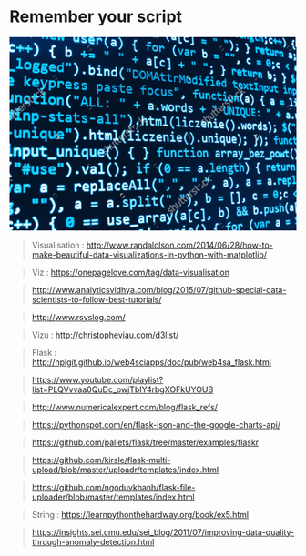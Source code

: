 # Remember your script

![MetaStore remote database](https://github.com/amoussoubaruch/My_scripts/blob/master/Img/script.png)


> Visualisation : http://www.randalolson.com/2014/06/28/how-to-make-beautiful-data-visualizations-in-python-with-matplotlib/

> Viz : https://onepagelove.com/tag/data-visualisation

> http://www.analyticsvidhya.com/blog/2015/07/github-special-data-scientists-to-follow-best-tutorials/

> http://www.rsyslog.com/

> Vizu : http://christopheviau.com/d3list/

> Flask : http://hplgit.github.io/web4sciapps/doc/pub/web4sa_flask.html

> https://www.youtube.com/playlist?list=PLQVvvaa0QuDc_owjTbIY4rbgXOFkUYOUB

> http://www.numericalexpert.com/blog/flask_refs/

> https://pythonspot.com/en/flask-json-and-the-google-charts-api/

> https://github.com/pallets/flask/tree/master/examples/flaskr

> https://github.com/kirsle/flask-multi-upload/blob/master/uploadr/templates/index.html

> https://github.com/ngoduykhanh/flask-file-uploader/blob/master/templates/index.html

> String : https://learnpythonthehardway.org/book/ex5.html

> https://insights.sei.cmu.edu/sei_blog/2011/07/improving-data-quality-through-anomaly-detection.html


